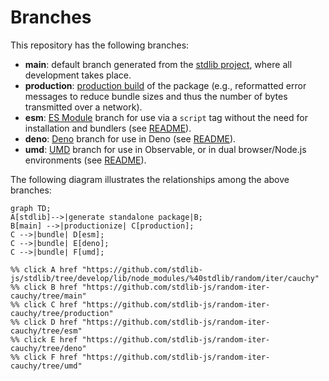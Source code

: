<!--

@license Apache-2.0

Copyright (c) 2022 The Stdlib Authors.

Licensed under the Apache License, Version 2.0 (the "License");
you may not use this file except in compliance with the License.
You may obtain a copy of the License at

    http://www.apache.org/licenses/LICENSE-2.0

Unless required by applicable law or agreed to in writing, software
distributed under the License is distributed on an "AS IS" BASIS,
WITHOUT WARRANTIES OR CONDITIONS OF ANY KIND, either express or implied.
See the License for the specific language governing permissions and
limitations under the License.

-->

# Branches

This repository has the following branches:

-   **main**: default branch generated from the [stdlib project][stdlib-url], where all development takes place.
-   **production**: [production build][production-url] of the package (e.g., reformatted error messages to reduce bundle sizes and thus the number of bytes transmitted over a network).
-   **esm**: [ES Module][esm-url] branch for use via a `script` tag without the need for installation and bundlers (see [README][esm-readme]).
-   **deno**: [Deno][deno-url] branch for use in Deno (see [README][deno-readme]).
-   **umd**: [UMD][umd-url] branch for use in Observable, or in dual browser/Node.js environments (see [README][umd-readme]).

The following diagram illustrates the relationships among the above branches:

```mermaid
graph TD;
A[stdlib]-->|generate standalone package|B;
B[main] -->|productionize| C[production];
C -->|bundle| D[esm];
C -->|bundle| E[deno];
C -->|bundle| F[umd];

%% click A href "https://github.com/stdlib-js/stdlib/tree/develop/lib/node_modules/%40stdlib/random/iter/cauchy"
%% click B href "https://github.com/stdlib-js/random-iter-cauchy/tree/main"
%% click C href "https://github.com/stdlib-js/random-iter-cauchy/tree/production"
%% click D href "https://github.com/stdlib-js/random-iter-cauchy/tree/esm"
%% click E href "https://github.com/stdlib-js/random-iter-cauchy/tree/deno"
%% click F href "https://github.com/stdlib-js/random-iter-cauchy/tree/umd"
```

[stdlib-url]: https://github.com/stdlib-js/stdlib/tree/develop/lib/node_modules/%40stdlib/random/iter/cauchy
[production-url]: https://github.com/stdlib-js/random-iter-cauchy/tree/production
[deno-url]: https://github.com/stdlib-js/random-iter-cauchy/tree/deno
[deno-readme]: https://github.com/stdlib-js/random-iter-cauchy/blob/deno/README.md
[umd-url]: https://github.com/stdlib-js/random-iter-cauchy/tree/umd
[umd-readme]: https://github.com/stdlib-js/random-iter-cauchy/blob/umd/README.md
[esm-url]: https://github.com/stdlib-js/random-iter-cauchy/tree/esm
[esm-readme]: https://github.com/stdlib-js/random-iter-cauchy/blob/esm/README.md